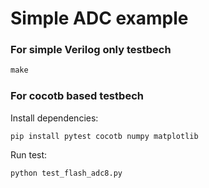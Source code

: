 # Simple ADC example


### For simple Verilog only testbech
```cmd
make
```

### For cocotb based testbech

Install dependencies:
```
pip install pytest cocotb numpy matplotlib
```

Run test:
```
python test_flash_adc8.py
```

